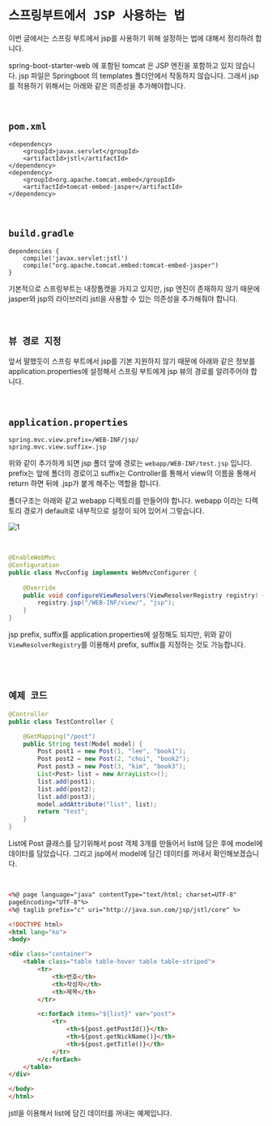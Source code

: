 # `스프링부트에서 JSP 사용하는 법`

이번 글에서는 스프링 부트에서 jsp를 사용하기 위해 설정하는 법에 대해서 정리하려 합니다.

spring-boot-starter-web 에 포함된 tomcat 은 JSP 엔진을 포함하고 있지 않습니다. jsp 파일은 Springboot 의 templates 폴더안에서 작동하지 않습니다. 그래서 jsp를 적용하기 위해서는 아래와 같은 의존성을 추가해야합니다.

<br>

## `pom.xml`
```
<dependency>
    <groupId>javax.servlet</groupId>
    <artifactId>jstl</artifactId>
</dependency>
<dependency>
    <groupId>org.apache.tomcat.embed</groupId>
    <artifactId>tomcat-embed-jasper</artifactId>
</dependency>
```

<br>

## `build.gradle`

```
dependencies {
    compile('javax.servlet:jstl')
    compile("org.apache.tomcat.embed:tomcat-embed-jasper")
}
```

기본적으로 스프링부트는 내장톰캣을 가지고 있지만, jsp 엔진이 존재하지 않기 때문에 jasper와 jsp의 라이브러리 jstl을 사용할 수 있는 의존성을 추가해줘야 합니다.

<br>

## `뷰 경로 지정`

앞서 말했듯이 스프링 부트에서 jsp를 기본 지원하지 않기 때문에 아래와 같은 정보를 application.properties에 설정해서 스프링 부트에게 jsp 뷰의 경로를 알려주어야 합니다.

<br>

## `application.properties`

```
spring.mvc.view.prefix=/WEB-INF/jsp/
spring.mvc.view.suffix=.jsp
```

위와 같이 추가하게 되면 jsp 폴더 앞에 경로는 `webapp/WEB-INF/test.jsp` 입니다. prefix는 앞에 폴더의 경로이고 suffix는 Controller를 통해서 view의 이름을 통해서 return 하면 뒤에 .jsp가 붙게 해주는 역할을 합니다.

폴더구조는 아래와 같고 webapp 디렉토리를 만들어야 합니다. webapp 이라는 디렉토리 경로가 default로 내부적으로 설정이 되어 있어서 그렇습니다.

![1](https://img1.daumcdn.net/thumb/R1280x0/?scode=mtistory2&fname=https%3A%2F%2Fblog.kakaocdn.net%2Fdn%2F4yJ5F%2FbtqGJFV0zgi%2FsWTCaBljs8D7KCwkEG1jG0%2Fimg.png)

<br> 

```java
@EnableWebMvc
@Configuration
public class MvcConfig implements WebMvcConfigurer {
    
    @Override
    public void configureViewResolvers(ViewResolverRegistry registry) {
        registry.jsp("/WEB-INF/view/", "jsp");
    }
}
```

jsp prefix, suffix를 application.properties에 설정해도 되지만, 위와 같이 `ViewResolverRegistry`를 이용해서 prefix, suffix를 지정하는 것도 가능합니다.  

<br> <br>

## `예제 코드`

```java
@Controller
public class TestController {

    @GetMapping("/post")
    public String test(Model model) {
        Post post1 = new Post(1, "lee", "book1");
        Post post2 = new Post(2, "choi", "book2");
        Post post3 = new Post(3, "kim", "book3");
        List<Post> list = new ArrayList<>();
        list.add(post1);
        list.add(post2);
        list.add(post3);
        model.addAttribute("list", list);
        return "test";
    }
}
```


List에 Post 클래스를 담기위해서 post 객체 3개를 만들어서 list에 담은 후에 model에 데이터를 담았습니다. 그리고 jsp에서 model에 담긴 데이터를 꺼내서 확인해보겠습니다.

<br>

```html
<%@ page language="java" contentType="text/html; charset=UTF-8"
pageEncoding="UTF-8"%>
<%@ taglib prefix="c" uri="http://java.sun.com/jsp/jstl/core" %>

<!DOCTYPE html>
<html lang="ko">
<body>

<div class="container">
    <table class="table table-hover table table-striped">
        <tr>
            <th>번호</th>
            <th>작성자</th>
            <th>제목</th>
        </tr>

        <c:forEach items="${list}" var="post">
            <tr>
                <th>${post.getPostId()}</th>
                <th>${post.getNickName()}</th>
                <th>${post.getTitle()}</th>
            </tr>
        </c:forEach>
    </table>
</div>

</body>
</html>
```

jstl을 이용해서 list에 담긴 데이터를 꺼내는 예제입니다. 






